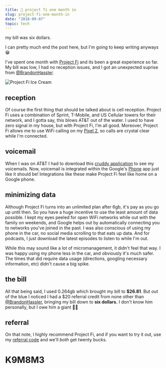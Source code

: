 ```yaml
---
title: 📅 project fi one month in
slug: project-fi-one-month-in
date: "2018-09-07"
topic: tech
---
```


my bill was six dollars.

I can pretty much end the post here, but I'm going to keep writing anyways 😁

I've spent one month with [Project Fi][project-fi] and its been a great experience so far. My bill was low, I had no reception issues, and I got an unexpected suprise from [@BrandonHassler][brandon-hassler].

![Project Fi Ice Cream][ice-cream]

## reception

Of course the first thing that should be talked about is cell reception. Project Fi uses a combination of Sprint, T-Mobile, and US Cellular towers for their network, and I gotta say, this blows AT&T out of the water. I used to have zero signal in my house, but with Project Fi, I'm all good. Moreover, Project Fi allows me to use WiFi calling on my [Pixel 2][pixel], so calls are crystal clear while I'm connected.

## voicemail

When I was on AT&T I had to download this [cruddy application][voicemail-app] to see my voicemails. Now, voicemail is integrated within the Google's [Phone][phone-app] app just like it should be! Integrations like these make Project Fi feel like home on a Google phone.

## minimizing data

Although Project Fi turns into an unlimited plan after 6gb, it's pay as you go up until then. So you have a huge incentive to use the least amount of data possible. I kept my eyes peeled for open WiFi networks while out with the family on weekends, and Google helps out by automatically connecting you to networks you've joined in the past. I was also conscious of using my phone in the car, no social media scrolling to that eats up data. And for podcasts, I just download the latest episodes to listen to while I'm out.

While this may sound like a lot of micromanagement, it didn't feel that way. I was happy using my phone less in the car, and obviously it's much safer. The times that did require data usage (directions, googling necessary information, etc) didn't cause a big spike.

## the bill

All that being said, I used 0.264gb which brought my bill to **\$26.81**. But out of the blue I noticed I had a \$20 referral credit from none other than [@BrandonHassler][brandon-hassler], bringing my bill down to **six dollars.** I don't know him personally, but I owe him a giant 👍🏼

## referral

On that note, I highly recommend Project Fi, and if you want to try it out, use my [referral code][referral] and we'll _both_ get twenty bucks.

# K9M8M3

[project-fi]: https://fi.google.com/about/
[brandon-hassler]: https://twitter.com/BrandonHassler
[ice-cream]: /posts/project-fi-ice-cream.jpg
[pixel]: https://store.google.com/us/product/pixel_2
[voicemail-app]: https://play.google.com/store/apps/details?id=com.att.mobile.android.vvm
[phone-app]: https://play.google.com/store/apps/details?id=com.google.android.dialer
[referral]: https://g.co/fi/r/K9M8M3
